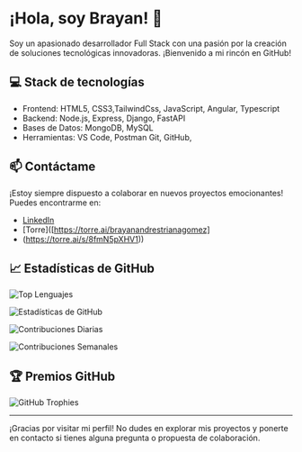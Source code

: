 # ¡Hola, soy Brayan! 👋

Soy un apasionado desarrollador Full Stack con una pasión por la creación de soluciones tecnológicas innovadoras. ¡Bienvenido a mi rincón en GitHub!

## :computer: Stack de tecnologías 

- Frontend: HTML5, CSS3,TailwindCss, JavaScript, Angular, Typescript
- Backend: Node.js, Express, Django, FastAPI
- Bases de Datos: MongoDB, MySQL
- Herramientas: VS Code, Postman Git, GitHub, 


## :mailbox: Contáctame

¡Estoy siempre dispuesto a colaborar en nuevos proyectos emocionantes! Puedes encontrarme en:

- [LinkedIn](https://www.linkedin.com/in/brayan-triana/)
- [Torre]([https://torre.ai/brayanandrestrianagomez]
- (https://torre.ai/s/8fmN5pXHV1))

## 📈 Estadísticas de GitHub
![Top Lenguajes](https://github-readme-stats.vercel.app/api/top-langs/?username=Brayanl0-o)

![Estadísticas de GitHub](https://github-readme-stats.vercel.app/api?username=Brayanl0-o&show_icons=true)

![Contribuciones Diarias](https://github-readme-streak-stats.herokuapp.com/?user=Brayanl0-o)

![Contribuciones Semanales](https://activity-graph.herokuapp.com/graph?username=Brayanl0-o)
## :trophy: Premios GitHub

![GitHub Trophies](https://github-profile-trophy.vercel.app/?username=Brayanl0-o)

---

¡Gracias por visitar mi perfil! No dudes en explorar mis proyectos y ponerte en contacto si tienes alguna pregunta o propuesta de colaboración.
